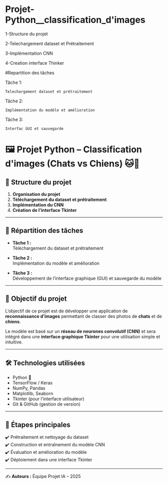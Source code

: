 # Projet-Python__classification_d'images 


   1-Structure du projet
   
   2-Telechargement dataset et Prétraitement
   
   3-Implémentation CNN
   
   4-Creation interface Thinker
   
#Repartition des tâches

 Tâche 1:
 
    Telechargement dataset et prétraitement
    
Tâche 2:
  
    Implémentation du modèle et amélioration
    
Tâche 3:

    Interfac GUI et sauvegarde
    

# 🖼️ Projet Python – Classification d'images (Chats vs Chiens) 🐱🐶  

## 📂 Structure du projet  

1. **Organisation du projet**  
2. **Téléchargement du dataset et prétraitement**  
3. **Implémentation du CNN**  
4. **Création de l’interface Tkinter**  

---

## 👥 Répartition des tâches  

- **Tâche 1 :**  
  Téléchargement du dataset et prétraitement  

- **Tâche 2 :**  
  Implémentation du modèle et amélioration  

- **Tâche 3 :**  
  Développement de l’interface graphique (GUI) et sauvegarde du modèle  

---

## 🚀 Objectif du projet  

L’objectif de ce projet est de développer une application de **reconnaissance d’images** permettant de classer des photos de **chats** et de **chiens**.  

Le modèle est basé sur un **réseau de neurones convolutif (CNN)** et sera intégré dans une **interface graphique Tkinter** pour une utilisation simple et intuitive.  

---

## 🛠️ Technologies utilisées  

- Python 🐍  
- TensorFlow / Keras  
- NumPy, Pandas  
- Matplotlib, Seaborn  
- Tkinter (pour l’interface utilisateur)  
- Git & GitHub (gestion de version)  

---

## 📌 Étapes principales  

✔️ Prétraitement et nettoyage du dataset  
✔️ Construction et entraînement du modèle CNN  
✔️ Évaluation et amélioration du modèle  
✔️ Déploiement dans une interface Tkinter  

---

✍️ **Auteurs :** Équipe Projet IA – 2025
